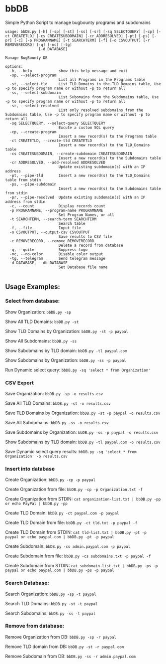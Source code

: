 # bbDB
Simple Python Script to manage bugbounty programs and subdomains


```
usage: bbDB.py [-h] [-sp] [-st] [-ss] [-sr] [-sq SELECTQUERY] [-cp] [-ct CREATETLD] [-cs CREATESUBDOMAIN] [-cr ADDRESOLVED] [-pt] [-ps] [-pr] [-c] [-p PROGRAMNAME] [-t SEARCHTERM] [-f] [-o CSVOUTPUT] [-r REMOVERECORD] [-q] [-nc] [-tg]
               [-d DATABASE]

Manage BugBounty DB

options:
  -h, --help            show this help message and exit
  -sp, --select-program
                        List all Programs in the Programs table
  -st, --select-tld     List TLD Domains in the TLD_Domains table, Use -p to specify program name or without -p to return all
  -ss, --select-subdomain
                        List Subomains from the Subdomains table, Use -p to specify program name or without -p to return all
  -sr, --select-resolved
                        List only resolved subdomains from the Subdomains table, Use -p to specify program name or without -p to return all
  -sq SELECTQUERY, --select-query SELECTQUERY
                        Excute a custom SQL query
  -cp, --create-program
                        Insert a new record(s) to the Programs table
  -ct CREATETLD, --create-tld CREATETLD
                        Insert a new record(s) to the TLD_Domains table
  -cs CREATESUBDOMAIN, --create-subdomain CREATESUBDOMAIN
                        Insert a new record(s) to the Subdomains table
  -cr ADDRESOLVED, --add-resolved ADDRESOLVED
                        Update existing subdomain(s) with an IP address
  -pt, --pipe-tld       Insert a new record(s) to the TLD_Domains table from stdin
  -ps, --pipe-subdomain
                        Insert a new record(s) to the Subdomains table from stdin
  -pr, --pipe-resolved  Update existing subdomain(s) with an IP address from stdin
  -c, --count           Display records count
  -p PROGRAMNAME, --program-name PROGRAMNAME
                        Set Program Names, or all
  -t SEARCHTERM, --search-term SEARCHTERM
                        Search table
  -f, --file            Input file
  -o CSVOUTPUT, --output-csv CSVOUTPUT
                        Save results to CSV file
  -r REMOVERECORD, --remove REMOVERECORD
                        Delete a record from database
  -q, --quite           Suppress logo
  -nc, --no-color       Disable color output
  -tg, --telegram       Send telegram message
  -d DATABASE, --db DATABASE
                        Set Database file name


```


## Usage Examples:


### Select from database:

Show Organization: ```bbDB.py -sp```

Show All TLD Domains: ```bbDB.py -st```

Show TLD Domains by Organization: ```bbDB.py -st -p paypal```

Show All Subdomains: ```bbDB.py -ss```

Show Subdomains by TLD domain: ```bbDB.py -tl paypal.com```

Show Subdomains by Organization: ```bbDB.py -ss -p paypal```

Run Dynamic select query: ```bbDB.py -sq 'select * from Organization'```

### CSV Export

Save Organization: ```bbDB.py -sp -o results.csv```

Save All TLD Domains: ```bbDB.py -st -o results.csv```

Save TLD Domains by Organization: ```bbDB.py -st -p paypal -o results.csv```

Save All Subdomains: ```bbDB.py -ss -o results.csv```

Save Subdomains by Organization: ```bbDB.py -ss -p paypal -o results.csv```

Show Subdomains by TLD domain: ```bbDB.py -tl paypal.com -o results.csv```

Save Dynamic select query results: ```bbDB.py -sq 'select * from Organization' -o results.csv```

### Insert into database

Create Organization: ```bbDB.py -cp -p paypal```

Create Organization from file: ```bbDB.py -cp -p Organization.txt -f```

Create Organization from STDIN: ```cat organization-list.txt | bbDB.py -pp or echo PayPal | bbDB.py -pp```

Create TLD Domain: ```bbDB.py -ct paypal.com -p paypal```

Create TLD Domain from file: ```bbDB.py -ct tld.txt -p paypal -f```

Create TLD Domain from STDIN: ```cat tld-list.txt | bbDB.py -pt -p paypal or echo paypal.com | bbDB.py -pt -p paypal```

Create Subdomain: ```bbDB.py -cs admin.paypal.com -p paypal```

Create Subdomain from file: ```bbDB.py -cs subdomains.txt -p paypal -f```

Create Subdomain from STDIN: ```cat subdomain-list.txt | bbDB.py -ps -p paypal or echo paypal.com | bbDB.py -ps -p paypal```

### Search Database:

Search Organization: ```bbDB.py -sp -t paypal```

Search TLD Domains: ```bbDB.py -st -t paypal```

Search Subdomains: ```bbDB.py -ss -t paypal```


### Remove from database:

Remove Organization from DB: ```bbDB.py -sp -r paypal```

Remove TLD domain from DB: ```bbDB.py -st -r paypal.com```

Remove Subdomain from DB: ```bbDB.py -ss -r admin.paypal.com```